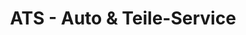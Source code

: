 ---
title: "ATS - Auto & Teile-Service"
url: /seevetal/ats-auto-und-teile-service/
shop: Autowerkstatt
---